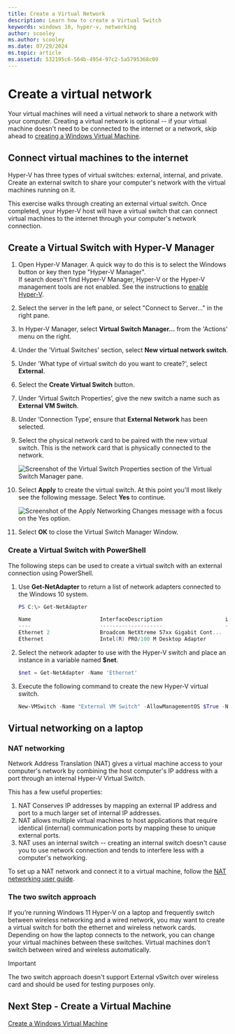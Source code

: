 ```yaml
---
title: Create a Virtual Network 
description: Learn how to create a Virtual Switch 
keywords: windows 10, hyper-v, networking
author: scooley
ms.author: scooley
ms.date: 07/29/2024
ms.topic: article
ms.assetid: 532195c6-564b-4954-97c2-5a5795368c09
---
```


# Create a virtual network

Your virtual machines will need a virtual network to share a network with your computer. Creating a virtual network is optional -- if your virtual machine doesn't need to be connected to the internet or a network, skip ahead to [creating a Windows Virtual Machine](create-virtual-machine.md).

## Connect virtual machines to the internet

Hyper-V has three types of virtual switches: external, internal, and private. Create an external switch to share your computer's network with the virtual machines running on it.

This exercise walks through creating an external virtual switch. Once completed, your Hyper-V host will have a virtual switch that can connect virtual machines to the internet through your computer's network connection.

## Create a Virtual Switch with Hyper-V Manager

1. Open Hyper-V Manager. A quick way to do this is to select the Windows button or key then type "Hyper-V Manager".  
If search doesn't find Hyper-V Manager, Hyper-V or the Hyper-V management tools are not enabled. See the instructions to [enable Hyper-V](enable-hyper-v.md).

1. Select the server in the left pane, or select "Connect to Server..." in the right pane.

1. In Hyper-V Manager, select **Virtual Switch Manager...** from the 'Actions' menu on the right.

1. Under the 'Virtual Switches' section, select **New virtual network switch**.

1. Under 'What type of virtual switch do you want to create?', select **External**.

1. Select the **Create Virtual Switch** button.

1. Under ‘Virtual Switch Properties’, give the new switch a name such as **External VM Switch**.

1. Under ‘Connection Type’, ensure that **External Network** has been selected.

1. Select the physical network card to be paired with the new virtual switch. This is the network card that is physically connected to the network.  

    ![Screenshot of the Virtual Switch Properties section of the Virtual Switch Manager pane.](media/newSwitch_upd.png)

1. Select **Apply** to create the virtual switch. At this point you'll most likely see the following message. Select **Yes** to continue.

    ![Screenshot of the Apply Networking Changes message with a focus on the Yes option.](media/pen_changes_upd.png)  

1. Select **OK** to close the Virtual Switch Manager Window.

### Create a Virtual Switch with PowerShell

The following steps can be used to create a virtual switch with an external connection using PowerShell.

1. Use **Get-NetAdapter** to return a list of network adapters connected to the Windows 10 system.

    ```powershell
    PS C:\> Get-NetAdapter

    Name                      InterfaceDescription                    ifIndex Status       MacAddress             LinkSpeed
    ----                      --------------------                    ------- ------       ----------             ---------
    Ethernet 2                Broadcom NetXtreme 57xx Gigabit Cont...       5 Up           BC-30-5B-A8-C1-7F         1 Gbps
    Ethernet                  Intel(R) PRO/100 M Desktop Adapter            3 Up           00-0E-0C-A8-DC-31        10 Mbps  
    ```

1. Select the network adapter to use with the Hyper-V switch and place an instance in a variable named **$net**.

    ```powershell
    $net = Get-NetAdapter -Name 'Ethernet'
    ```

1. Execute the following command to create the new Hyper-V virtual switch.

    ```powershell
    New-VMSwitch -Name "External VM Switch" -AllowManagementOS $True -NetAdapterName $net.Name
    ```

## Virtual networking on a laptop

### NAT networking

Network Address Translation (NAT) gives a virtual machine access to your computer's network by combining the host computer's IP address with a port through an internal Hyper-V Virtual Switch.

This has a few useful properties:

1. NAT Conserves IP addresses by mapping an external IP address and port to a much larger set of internal IP addresses.
1. NAT allows multiple virtual machines to host applications that require identical (internal) communication ports by mapping these to unique external ports.
1. NAT uses an internal switch -- creating an internal switch doesn't cause you to use network connection and tends to interfere less with a computer's networking.

To set up a NAT network and connect it to a virtual machine, follow the [NAT networking user guide](../user-guide/setup-nat-network.md).

### The two switch approach

If you’re running Windows 11 Hyper-V on a laptop and frequently switch between wireless networking and a wired network, you may want to create a virtual switch for both the ethernet and wireless network cards. Depending on how the laptop connects to the network, you can change your virtual machines between these switches. Virtual machines don't switch between wired and wireless automatically.

>[!IMPORTANT]
>The two switch approach doesn't support External vSwitch over wireless card and should be used for testing purposes only.

## Next Step - Create a Virtual Machine

[Create a Windows Virtual Machine](create-virtual-machine.md)
